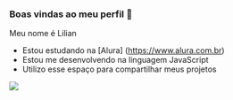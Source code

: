 ### Boas vindas ao meu perfil 🦋

Meu nome é Lilian

- Estou estudando na [Alura] (https://www.alura.com.br)
- Estou me desenvolvendo na linguagem JavaScript
- Utilizo esse espaço para compartilhar meus projetos

![](https://media.tenor.com/GOabrbLMl4AAAAAd/plink-cat-plink.gif)
